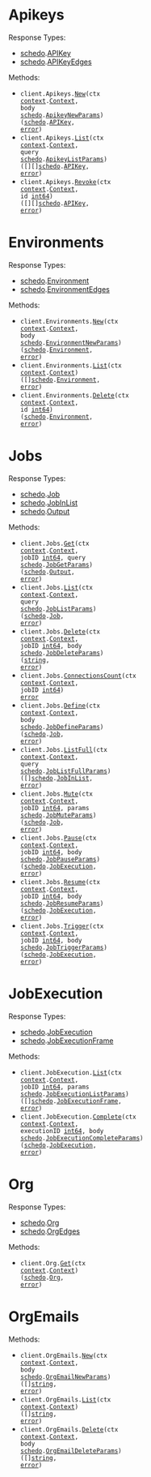 # Apikeys

Response Types:

- <a href="https://pkg.go.dev/github.com/useschedo/golang-sdk">schedo</a>.<a href="https://pkg.go.dev/github.com/useschedo/golang-sdk#APIKey">APIKey</a>
- <a href="https://pkg.go.dev/github.com/useschedo/golang-sdk">schedo</a>.<a href="https://pkg.go.dev/github.com/useschedo/golang-sdk#APIKeyEdges">APIKeyEdges</a>

Methods:

- <code title="post /apikeys">client.Apikeys.<a href="https://pkg.go.dev/github.com/useschedo/golang-sdk#ApikeyService.New">New</a>(ctx <a href="https://pkg.go.dev/context">context</a>.<a href="https://pkg.go.dev/context#Context">Context</a>, body <a href="https://pkg.go.dev/github.com/useschedo/golang-sdk">schedo</a>.<a href="https://pkg.go.dev/github.com/useschedo/golang-sdk#ApikeyNewParams">ApikeyNewParams</a>) (<a href="https://pkg.go.dev/github.com/useschedo/golang-sdk">schedo</a>.<a href="https://pkg.go.dev/github.com/useschedo/golang-sdk#APIKey">APIKey</a>, <a href="https://pkg.go.dev/builtin#error">error</a>)</code>
- <code title="get /apikeys">client.Apikeys.<a href="https://pkg.go.dev/github.com/useschedo/golang-sdk#ApikeyService.List">List</a>(ctx <a href="https://pkg.go.dev/context">context</a>.<a href="https://pkg.go.dev/context#Context">Context</a>, query <a href="https://pkg.go.dev/github.com/useschedo/golang-sdk">schedo</a>.<a href="https://pkg.go.dev/github.com/useschedo/golang-sdk#ApikeyListParams">ApikeyListParams</a>) ([][]<a href="https://pkg.go.dev/github.com/useschedo/golang-sdk">schedo</a>.<a href="https://pkg.go.dev/github.com/useschedo/golang-sdk#APIKey">APIKey</a>, <a href="https://pkg.go.dev/builtin#error">error</a>)</code>
- <code title="delete /apikeys/revoke/{id}">client.Apikeys.<a href="https://pkg.go.dev/github.com/useschedo/golang-sdk#ApikeyService.Revoke">Revoke</a>(ctx <a href="https://pkg.go.dev/context">context</a>.<a href="https://pkg.go.dev/context#Context">Context</a>, id <a href="https://pkg.go.dev/builtin#int64">int64</a>) ([][]<a href="https://pkg.go.dev/github.com/useschedo/golang-sdk">schedo</a>.<a href="https://pkg.go.dev/github.com/useschedo/golang-sdk#APIKey">APIKey</a>, <a href="https://pkg.go.dev/builtin#error">error</a>)</code>

# Environments

Response Types:

- <a href="https://pkg.go.dev/github.com/useschedo/golang-sdk">schedo</a>.<a href="https://pkg.go.dev/github.com/useschedo/golang-sdk#Environment">Environment</a>
- <a href="https://pkg.go.dev/github.com/useschedo/golang-sdk">schedo</a>.<a href="https://pkg.go.dev/github.com/useschedo/golang-sdk#EnvironmentEdges">EnvironmentEdges</a>

Methods:

- <code title="post /org/environments">client.Environments.<a href="https://pkg.go.dev/github.com/useschedo/golang-sdk#EnvironmentService.New">New</a>(ctx <a href="https://pkg.go.dev/context">context</a>.<a href="https://pkg.go.dev/context#Context">Context</a>, body <a href="https://pkg.go.dev/github.com/useschedo/golang-sdk">schedo</a>.<a href="https://pkg.go.dev/github.com/useschedo/golang-sdk#EnvironmentNewParams">EnvironmentNewParams</a>) (<a href="https://pkg.go.dev/github.com/useschedo/golang-sdk">schedo</a>.<a href="https://pkg.go.dev/github.com/useschedo/golang-sdk#Environment">Environment</a>, <a href="https://pkg.go.dev/builtin#error">error</a>)</code>
- <code title="get /org/environments">client.Environments.<a href="https://pkg.go.dev/github.com/useschedo/golang-sdk#EnvironmentService.List">List</a>(ctx <a href="https://pkg.go.dev/context">context</a>.<a href="https://pkg.go.dev/context#Context">Context</a>) ([]<a href="https://pkg.go.dev/github.com/useschedo/golang-sdk">schedo</a>.<a href="https://pkg.go.dev/github.com/useschedo/golang-sdk#Environment">Environment</a>, <a href="https://pkg.go.dev/builtin#error">error</a>)</code>
- <code title="delete /org/environments/{id}">client.Environments.<a href="https://pkg.go.dev/github.com/useschedo/golang-sdk#EnvironmentService.Delete">Delete</a>(ctx <a href="https://pkg.go.dev/context">context</a>.<a href="https://pkg.go.dev/context#Context">Context</a>, id <a href="https://pkg.go.dev/builtin#int64">int64</a>) (<a href="https://pkg.go.dev/github.com/useschedo/golang-sdk">schedo</a>.<a href="https://pkg.go.dev/github.com/useschedo/golang-sdk#Environment">Environment</a>, <a href="https://pkg.go.dev/builtin#error">error</a>)</code>

# Jobs

Response Types:

- <a href="https://pkg.go.dev/github.com/useschedo/golang-sdk">schedo</a>.<a href="https://pkg.go.dev/github.com/useschedo/golang-sdk#Job">Job</a>
- <a href="https://pkg.go.dev/github.com/useschedo/golang-sdk">schedo</a>.<a href="https://pkg.go.dev/github.com/useschedo/golang-sdk#JobInList">JobInList</a>
- <a href="https://pkg.go.dev/github.com/useschedo/golang-sdk">schedo</a>.<a href="https://pkg.go.dev/github.com/useschedo/golang-sdk#Output">Output</a>

Methods:

- <code title="get /jobs/{jobId}">client.Jobs.<a href="https://pkg.go.dev/github.com/useschedo/golang-sdk#JobService.Get">Get</a>(ctx <a href="https://pkg.go.dev/context">context</a>.<a href="https://pkg.go.dev/context#Context">Context</a>, jobID <a href="https://pkg.go.dev/builtin#int64">int64</a>, query <a href="https://pkg.go.dev/github.com/useschedo/golang-sdk">schedo</a>.<a href="https://pkg.go.dev/github.com/useschedo/golang-sdk#JobGetParams">JobGetParams</a>) (<a href="https://pkg.go.dev/github.com/useschedo/golang-sdk">schedo</a>.<a href="https://pkg.go.dev/github.com/useschedo/golang-sdk#Output">Output</a>, <a href="https://pkg.go.dev/builtin#error">error</a>)</code>
- <code title="get /jobs">client.Jobs.<a href="https://pkg.go.dev/github.com/useschedo/golang-sdk#JobService.List">List</a>(ctx <a href="https://pkg.go.dev/context">context</a>.<a href="https://pkg.go.dev/context#Context">Context</a>, query <a href="https://pkg.go.dev/github.com/useschedo/golang-sdk">schedo</a>.<a href="https://pkg.go.dev/github.com/useschedo/golang-sdk#JobListParams">JobListParams</a>) (<a href="https://pkg.go.dev/github.com/useschedo/golang-sdk">schedo</a>.<a href="https://pkg.go.dev/github.com/useschedo/golang-sdk#Job">Job</a>, <a href="https://pkg.go.dev/builtin#error">error</a>)</code>
- <code title="delete /jobs/{jobId}">client.Jobs.<a href="https://pkg.go.dev/github.com/useschedo/golang-sdk#JobService.Delete">Delete</a>(ctx <a href="https://pkg.go.dev/context">context</a>.<a href="https://pkg.go.dev/context#Context">Context</a>, jobID <a href="https://pkg.go.dev/builtin#int64">int64</a>, body <a href="https://pkg.go.dev/github.com/useschedo/golang-sdk">schedo</a>.<a href="https://pkg.go.dev/github.com/useschedo/golang-sdk#JobDeleteParams">JobDeleteParams</a>) (<a href="https://pkg.go.dev/builtin#string">string</a>, <a href="https://pkg.go.dev/builtin#error">error</a>)</code>
- <code title="get /jobs/{jobId}/connections/count">client.Jobs.<a href="https://pkg.go.dev/github.com/useschedo/golang-sdk#JobService.ConnectionsCount">ConnectionsCount</a>(ctx <a href="https://pkg.go.dev/context">context</a>.<a href="https://pkg.go.dev/context#Context">Context</a>, jobID <a href="https://pkg.go.dev/builtin#int64">int64</a>) <a href="https://pkg.go.dev/builtin#error">error</a></code>
- <code title="post /jobs/definition">client.Jobs.<a href="https://pkg.go.dev/github.com/useschedo/golang-sdk#JobService.Define">Define</a>(ctx <a href="https://pkg.go.dev/context">context</a>.<a href="https://pkg.go.dev/context#Context">Context</a>, body <a href="https://pkg.go.dev/github.com/useschedo/golang-sdk">schedo</a>.<a href="https://pkg.go.dev/github.com/useschedo/golang-sdk#JobDefineParams">JobDefineParams</a>) (<a href="https://pkg.go.dev/github.com/useschedo/golang-sdk">schedo</a>.<a href="https://pkg.go.dev/github.com/useschedo/golang-sdk#Job">Job</a>, <a href="https://pkg.go.dev/builtin#error">error</a>)</code>
- <code title="get /jobs/list">client.Jobs.<a href="https://pkg.go.dev/github.com/useschedo/golang-sdk#JobService.ListFull">ListFull</a>(ctx <a href="https://pkg.go.dev/context">context</a>.<a href="https://pkg.go.dev/context#Context">Context</a>, query <a href="https://pkg.go.dev/github.com/useschedo/golang-sdk">schedo</a>.<a href="https://pkg.go.dev/github.com/useschedo/golang-sdk#JobListFullParams">JobListFullParams</a>) ([]<a href="https://pkg.go.dev/github.com/useschedo/golang-sdk">schedo</a>.<a href="https://pkg.go.dev/github.com/useschedo/golang-sdk#JobInList">JobInList</a>, <a href="https://pkg.go.dev/builtin#error">error</a>)</code>
- <code title="patch /jobs/mute/{jobId}">client.Jobs.<a href="https://pkg.go.dev/github.com/useschedo/golang-sdk#JobService.Mute">Mute</a>(ctx <a href="https://pkg.go.dev/context">context</a>.<a href="https://pkg.go.dev/context#Context">Context</a>, jobID <a href="https://pkg.go.dev/builtin#int64">int64</a>, params <a href="https://pkg.go.dev/github.com/useschedo/golang-sdk">schedo</a>.<a href="https://pkg.go.dev/github.com/useschedo/golang-sdk#JobMuteParams">JobMuteParams</a>) (<a href="https://pkg.go.dev/github.com/useschedo/golang-sdk">schedo</a>.<a href="https://pkg.go.dev/github.com/useschedo/golang-sdk#Job">Job</a>, <a href="https://pkg.go.dev/builtin#error">error</a>)</code>
- <code title="patch /jobs/pause/{jobId}">client.Jobs.<a href="https://pkg.go.dev/github.com/useschedo/golang-sdk#JobService.Pause">Pause</a>(ctx <a href="https://pkg.go.dev/context">context</a>.<a href="https://pkg.go.dev/context#Context">Context</a>, jobID <a href="https://pkg.go.dev/builtin#int64">int64</a>, body <a href="https://pkg.go.dev/github.com/useschedo/golang-sdk">schedo</a>.<a href="https://pkg.go.dev/github.com/useschedo/golang-sdk#JobPauseParams">JobPauseParams</a>) (<a href="https://pkg.go.dev/github.com/useschedo/golang-sdk">schedo</a>.<a href="https://pkg.go.dev/github.com/useschedo/golang-sdk#JobExecution">JobExecution</a>, <a href="https://pkg.go.dev/builtin#error">error</a>)</code>
- <code title="patch /jobs/resume/{jobId}">client.Jobs.<a href="https://pkg.go.dev/github.com/useschedo/golang-sdk#JobService.Resume">Resume</a>(ctx <a href="https://pkg.go.dev/context">context</a>.<a href="https://pkg.go.dev/context#Context">Context</a>, jobID <a href="https://pkg.go.dev/builtin#int64">int64</a>, body <a href="https://pkg.go.dev/github.com/useschedo/golang-sdk">schedo</a>.<a href="https://pkg.go.dev/github.com/useschedo/golang-sdk#JobResumeParams">JobResumeParams</a>) (<a href="https://pkg.go.dev/github.com/useschedo/golang-sdk">schedo</a>.<a href="https://pkg.go.dev/github.com/useschedo/golang-sdk#JobExecution">JobExecution</a>, <a href="https://pkg.go.dev/builtin#error">error</a>)</code>
- <code title="post /jobs/trigger/{jobId}">client.Jobs.<a href="https://pkg.go.dev/github.com/useschedo/golang-sdk#JobService.Trigger">Trigger</a>(ctx <a href="https://pkg.go.dev/context">context</a>.<a href="https://pkg.go.dev/context#Context">Context</a>, jobID <a href="https://pkg.go.dev/builtin#int64">int64</a>, body <a href="https://pkg.go.dev/github.com/useschedo/golang-sdk">schedo</a>.<a href="https://pkg.go.dev/github.com/useschedo/golang-sdk#JobTriggerParams">JobTriggerParams</a>) (<a href="https://pkg.go.dev/github.com/useschedo/golang-sdk">schedo</a>.<a href="https://pkg.go.dev/github.com/useschedo/golang-sdk#JobExecution">JobExecution</a>, <a href="https://pkg.go.dev/builtin#error">error</a>)</code>

# JobExecution

Response Types:

- <a href="https://pkg.go.dev/github.com/useschedo/golang-sdk">schedo</a>.<a href="https://pkg.go.dev/github.com/useschedo/golang-sdk#JobExecution">JobExecution</a>
- <a href="https://pkg.go.dev/github.com/useschedo/golang-sdk">schedo</a>.<a href="https://pkg.go.dev/github.com/useschedo/golang-sdk#JobExecutionFrame">JobExecutionFrame</a>

Methods:

- <code title="get /jobs/executions/{jobId}">client.JobExecution.<a href="https://pkg.go.dev/github.com/useschedo/golang-sdk#JobExecutionService.List">List</a>(ctx <a href="https://pkg.go.dev/context">context</a>.<a href="https://pkg.go.dev/context#Context">Context</a>, jobID <a href="https://pkg.go.dev/builtin#int64">int64</a>, params <a href="https://pkg.go.dev/github.com/useschedo/golang-sdk">schedo</a>.<a href="https://pkg.go.dev/github.com/useschedo/golang-sdk#JobExecutionListParams">JobExecutionListParams</a>) ([]<a href="https://pkg.go.dev/github.com/useschedo/golang-sdk">schedo</a>.<a href="https://pkg.go.dev/github.com/useschedo/golang-sdk#JobExecutionFrame">JobExecutionFrame</a>, <a href="https://pkg.go.dev/builtin#error">error</a>)</code>
- <code title="post /jobs/executions/complete/{executionId}">client.JobExecution.<a href="https://pkg.go.dev/github.com/useschedo/golang-sdk#JobExecutionService.Complete">Complete</a>(ctx <a href="https://pkg.go.dev/context">context</a>.<a href="https://pkg.go.dev/context#Context">Context</a>, executionID <a href="https://pkg.go.dev/builtin#int64">int64</a>, body <a href="https://pkg.go.dev/github.com/useschedo/golang-sdk">schedo</a>.<a href="https://pkg.go.dev/github.com/useschedo/golang-sdk#JobExecutionCompleteParams">JobExecutionCompleteParams</a>) (<a href="https://pkg.go.dev/github.com/useschedo/golang-sdk">schedo</a>.<a href="https://pkg.go.dev/github.com/useschedo/golang-sdk#JobExecution">JobExecution</a>, <a href="https://pkg.go.dev/builtin#error">error</a>)</code>

# Org

Response Types:

- <a href="https://pkg.go.dev/github.com/useschedo/golang-sdk">schedo</a>.<a href="https://pkg.go.dev/github.com/useschedo/golang-sdk#Org">Org</a>
- <a href="https://pkg.go.dev/github.com/useschedo/golang-sdk">schedo</a>.<a href="https://pkg.go.dev/github.com/useschedo/golang-sdk#OrgEdges">OrgEdges</a>

Methods:

- <code title="get /org">client.Org.<a href="https://pkg.go.dev/github.com/useschedo/golang-sdk#OrgService.Get">Get</a>(ctx <a href="https://pkg.go.dev/context">context</a>.<a href="https://pkg.go.dev/context#Context">Context</a>) (<a href="https://pkg.go.dev/github.com/useschedo/golang-sdk">schedo</a>.<a href="https://pkg.go.dev/github.com/useschedo/golang-sdk#Org">Org</a>, <a href="https://pkg.go.dev/builtin#error">error</a>)</code>

# OrgEmails

Methods:

- <code title="post /org/emails">client.OrgEmails.<a href="https://pkg.go.dev/github.com/useschedo/golang-sdk#OrgEmailService.New">New</a>(ctx <a href="https://pkg.go.dev/context">context</a>.<a href="https://pkg.go.dev/context#Context">Context</a>, body <a href="https://pkg.go.dev/github.com/useschedo/golang-sdk">schedo</a>.<a href="https://pkg.go.dev/github.com/useschedo/golang-sdk#OrgEmailNewParams">OrgEmailNewParams</a>) ([]<a href="https://pkg.go.dev/builtin#string">string</a>, <a href="https://pkg.go.dev/builtin#error">error</a>)</code>
- <code title="get /org/emails">client.OrgEmails.<a href="https://pkg.go.dev/github.com/useschedo/golang-sdk#OrgEmailService.List">List</a>(ctx <a href="https://pkg.go.dev/context">context</a>.<a href="https://pkg.go.dev/context#Context">Context</a>) ([]<a href="https://pkg.go.dev/builtin#string">string</a>, <a href="https://pkg.go.dev/builtin#error">error</a>)</code>
- <code title="delete /org/emails">client.OrgEmails.<a href="https://pkg.go.dev/github.com/useschedo/golang-sdk#OrgEmailService.Delete">Delete</a>(ctx <a href="https://pkg.go.dev/context">context</a>.<a href="https://pkg.go.dev/context#Context">Context</a>, body <a href="https://pkg.go.dev/github.com/useschedo/golang-sdk">schedo</a>.<a href="https://pkg.go.dev/github.com/useschedo/golang-sdk#OrgEmailDeleteParams">OrgEmailDeleteParams</a>) ([]<a href="https://pkg.go.dev/builtin#string">string</a>, <a href="https://pkg.go.dev/builtin#error">error</a>)</code>
